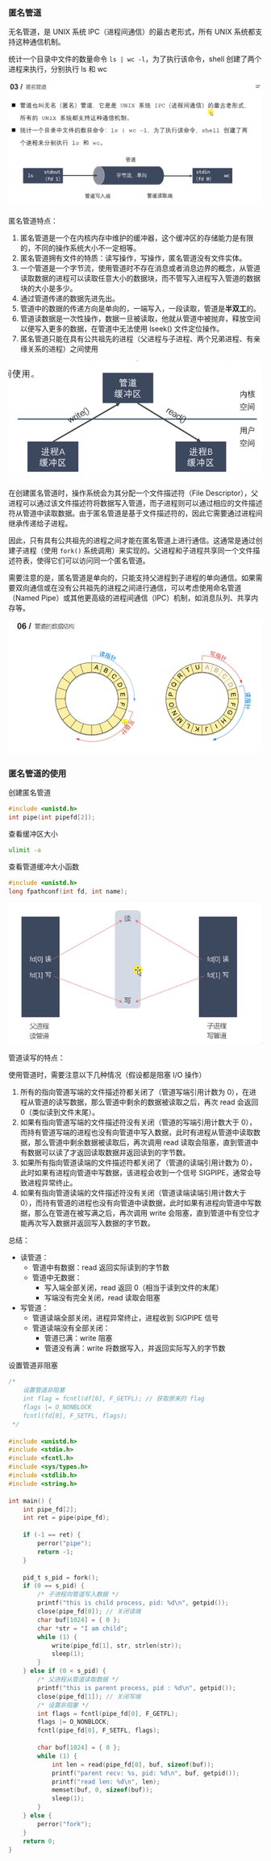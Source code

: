 ### 匿名管道

无名管道，是 UNIX 系统 IPC（进程间通信）的最古老形式，所有 UNIX 系统都支持这种通信机制。

统计一个目录中文件的数量命令 `ls | wc -l`，为了执行该命令，shell 创建了两个进程来执行，分别执行 ls 和 wc

![image-20230905091037704](assets/image-20230905091037704.png)

匿名管道特点：

1. 匿名管道是一个在内核内存中维护的缓冲器，这个缓冲区的存储能力是有限的，不同的操作系统大小不一定相等。
2. 匿名管道拥有文件的特质：读写操作，写操作，匿名管道没有文件实体。
3. 一个管道是一个字节流，使用管道时不存在消息或者消息边界的概念，从管道读取数据的进程可以读取任意大小的数据块，而不管写入进程写入管道的数据块的大小是多少。
4. 通过管道传递的数据先进先出。
5. 管道中的数据的传递方向是单向的，一端写入，一段读取，管道是**半双工**的。
6. 管道读数据是一次性操作，数据一旦被读取，他就从管道中被抛弃，释放空间以便写入更多的数据，在管道中无法使用 lseek() 文件定位操作。
7. 匿名管道只能在具有公共祖先的进程（父进程与子进程、两个兄弟进程、有亲缘关系的进程）之间使用

![image-20230905191415059](assets/image-20230905191415059.png)

在创建匿名管道时，操作系统会为其分配一个文件描述符（File Descriptor），父进程可以通过该文件描述符将数据写入管道，而子进程则可以通过相应的文件描述符从管道中读取数据。由于匿名管道是基于文件描述符的，因此它需要通过进程间继承传递给子进程。

因此，只有具有公共祖先的进程之间才能在匿名管道上进行通信。这通常是通过创建子进程（使用 `fork()` 系统调用）来实现的。父进程和子进程共享同一个文件描述符表，使得它们可以访问同一个匿名管道。

需要注意的是，匿名管道是单向的，只能支持父进程到子进程的单向通信。如果需要双向通信或在没有公共祖先的进程之间进行通信，可以考虑使用命名管道（Named Pipe）或其他更高级的进程间通信（IPC）机制，如消息队列、共享内存等。



![image-20230905200342482](../../assets/image-20230905200342482.png)

### 匿名管道的使用

创建匿名管道

```c
#include <unistd.h>
int pipe(int pipefd[2]);
```

查看缓冲区大小

```sh
ulimit -a
```

查看管道缓冲大小函数

```c
#include <unistd.h>
long fpathconf(int fd, int name);
```

![image-20230906230942102](../../assets/image-20230906230942102.png)

管道读写的特点：

使用管道时，需要注意以下几种情况（假设都是阻塞 I/O 操作）

1. 所有的指向管道写端的文件描述符都关闭了（管道写端引用计数为 0），在进程从管道的读写数据，那么管道中剩余的数据被读取之后，再次 read 会返回 0（类似读到文件末尾）。
2. 如果有指向管道写端的文件描述符没有关闭（管道的写端引用计数大于 0），而持有管道写端的进程也没有向管道中写入数据，此时有进程从管道中读取数据，那么管道中剩余数据被读取后，再次调用 read 读取会阻塞，直到管道中有数据可以读了才返回读取数据并返回读到的字节数。
3. 如果所有指向管道读端的文件描述符都关闭了（管道的读端引用计数为 0），此时如果有进程向管道中写数据，该进程会收到一个信号 SIGPIPE，通常会导致进程异常终止。
4. 如果有指向管道读端的文件描述符没有关闭（管道读端读端引用计数大于 0），而持有管道的进程也没有向管道中读数据，此时如果有进程向管道中写数据，那么在管道在被写满之后，再次调用 write 会阻塞，直到管道中有空位才能再次写入数据并返回写入数据的字节数。

总结：

- 读管道：
  - 管道中有数据：read 返回实际读到的字节数
  - 管道中无数据：
    - 写入端全部关闭，read 返回 0（相当于读到文件的末尾）
    - 写端没有完全关闭，read 读取会阻塞
- 写管道：
  - 管道读端全部关闭，进程异常终止，进程收到 SIGPIPE 信号
  - 管道读端没有全部关闭：
    - 管道已满：write 阻塞
    - 管道没有满：write 将数据写入，并返回实际写入的字节数



设置管道非阻塞

```c
/*
    设置管道非阻塞
    int flag = fcntl(df[0], F_GETFL); // 获取原来的 flag
    flags |= O_NONBLOCK
    fcntl(fd[0], F_SETFL, flags);
 */

#include <unistd.h>
#include <stdio.h>
#include <fcntl.h>
#include <sys/types.h>
#include <stdlib.h>
#include <string.h>

int main() {
    int pipe_fd[2];
    int ret = pipe(pipe_fd);

    if (-1 == ret) {
        perror("pipe");
        return -1;
    }

    pid_t s_pid = fork();
    if (0 == s_pid) {
        /* 子进程向管道写入数据 */
        printf("this is child process, pid: %d\n", getpid());
        close(pipe_fd[0]); // 关闭读端
        char buf[1024] = { 0 };
        char *str = "I am child";
        while (1) {
            write(pipe_fd[1], str, strlen(str));
            sleep(1);
        }
    } else if (0 < s_pid) {
        /* 父进程从管道读取数据 */
        printf("this is parent process, pid : %d\n", getpid());
        close(pipe_fd[1]); // 关闭写端
        /* 设置非阻塞 */
        int flags = fcntl(pipe_fd[0], F_GETFL);
        flags |= O_NONBLOCK;
        fcntl(pipe_fd[0], F_SETFL, flags);

        char buf[1024] = { 0 };
        while (1) {
            int len = read(pipe_fd[0], buf, sizeof(buf));
            printf("parent recv: %s, pid: %d\n", buf, getpid());
            printf("read len: %d\n", len);
            memset(buf, 0, sizeof(buf));
            sleep(1);
        }
    } else {
        perror("fork");
    }
    return 0;
}
```



